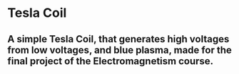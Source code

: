 # Tesla Coil

## A simple Tesla Coil, that generates high voltages from low voltages, and blue plasma, made for the final project of the Electromagnetism course.

